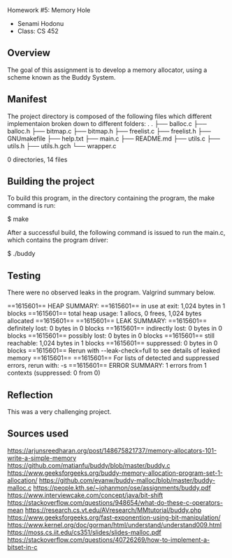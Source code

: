 Homework #5: Memory Hole

* Senami Hodonu
* Class: CS 452


## Overview

The goal of this assignment is to develop a memory allocator, using a scheme known
as the Buddy System.

## Manifest
The project directory is composed of the following files which different
implementaion broken down to different folders:
.
.
├── balloc.c
├── balloc.h
├── bitmap.c
├── bitmap.h
├── freelist.c
├── freelist.h
├── GNUmakefile
├── help.txt
├── main.c
├── README.md
├── utils.c
├── utils.h
├── utils.h.gch
└── wrapper.c

0 directories, 14 files

## Building the project

To build this program, in the directory containing the program, the make 
command is run:

$ make

After a successful build, the following command is issued to run the main.c, 
which contains the program driver:

$ ./buddy


## Testing
There were no observed leaks in the program. Valgrind summary below.

==1615601== HEAP SUMMARY:
==1615601==     in use at exit: 1,024 bytes in 1 blocks
==1615601==   total heap usage: 1 allocs, 0 frees, 1,024 bytes allocated
==1615601== 
==1615601== LEAK SUMMARY:
==1615601==    definitely lost: 0 bytes in 0 blocks
==1615601==    indirectly lost: 0 bytes in 0 blocks
==1615601==      possibly lost: 0 bytes in 0 blocks
==1615601==    still reachable: 1,024 bytes in 1 blocks
==1615601==         suppressed: 0 bytes in 0 blocks
==1615601== Rerun with --leak-check=full to see details of leaked memory
==1615601== 
==1615601== For lists of detected and suppressed errors, rerun with: -s
==1615601== ERROR SUMMARY: 1 errors from 1 contexts (suppressed: 0 from 0)

## Reflection
This was a very challenging project. 


## Sources used
https://arjunsreedharan.org/post/148675821737/memory-allocators-101-write-a-simple-memory
https://github.com/matianfu/buddy/blob/master/buddy.c
https://www.geeksforgeeks.org/buddy-memory-allocation-program-set-1-allocation/
https://github.com/evanw/buddy-malloc/blob/master/buddy-malloc.c
https://people.kth.se/~johanmon/ose/assignments/buddy.pdf
https://www.interviewcake.com/concept/java/bit-shift
https://stackoverflow.com/questions/948654/what-do-these-c-operators-mean
https://research.cs.vt.edu/AVresearch/MMtutorial/buddy.php
https://www.geeksforgeeks.org/fast-exponention-using-bit-manipulation/
https://www.kernel.org/doc/gorman/html/understand/understand009.html
https://moss.cs.iit.edu/cs351/slides/slides-malloc.pdf
https://stackoverflow.com/questions/40726269/how-to-implement-a-bitset-in-c


